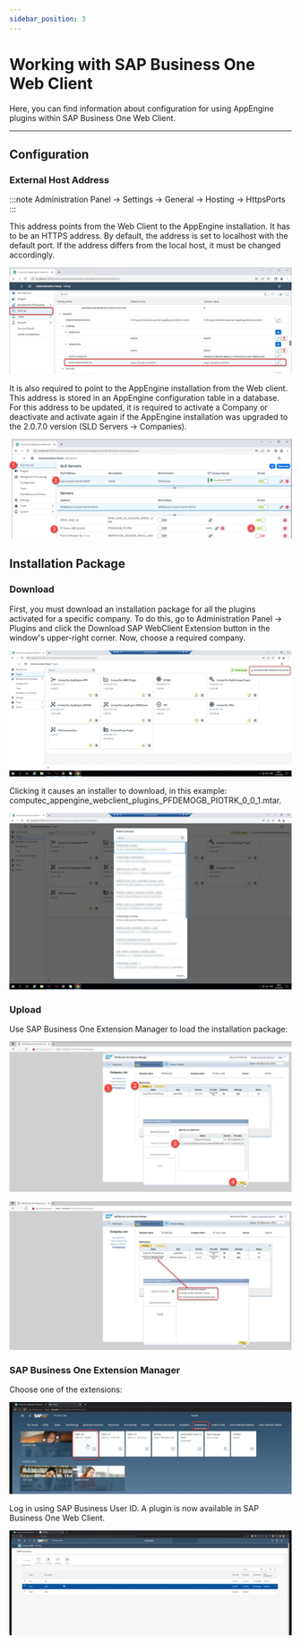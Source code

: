 ```yaml
---
sidebar_position: 3
---
```


# Working with SAP Business One Web Client

Here, you can find information about configuration for using AppEngine plugins within SAP Business One Web Client.

---

## Configuration

### External Host Address

:::note
    Administration Panel → Settings → General → Hosting → HttpsPorts
:::

This address points from the Web Client to the AppEngine installation. It has to be an HTTPS address. By default, the address is set to localhost with the default port. If the address differs from the local host, it must be changed accordingly.

![External Host](./media/working-with-sap-business-one-web-client/external-host-address.webp)

It is also required to point to the AppEngine installation from the Web client. This address is stored in an AppEngine configuration table in a database. For this address to be updated, it is required to activate a Company or deactivate and activate again if the AppEngine installation was upgraded to the 2.0.7.0 version (SLD Servers → Companies).

![Activate Database](./media/working-with-sap-business-one-web-client/ae-activate-database.webp)

## Installation Package

### Download

First, you must download an installation package for all the plugins activated for a specific company. To do this, go to Administration Panel → Plugins and click the Download SAP WebClient Extension button in the window's upper-right corner. Now, choose a required company.

![Plugins](./media/working-with-sap-business-one-web-client/plugins.webp)

Clicking it causes an installer to download, in this example: computec_appengine_webclient_plugins_PFDEMOGB_PIOTRK_0_0_1.mtar.

![Plugins](./media/working-with-sap-business-one-web-client/plugins-2.webp)

### Upload

Use SAP Business One Extension Manager to load the installation package:

![Extension Manager](./media/working-with-sap-business-one-web-client/extension-manager.webp)

![Successfull Extension Update](./media/working-with-sap-business-one-web-client/successful-extention-update.webp)

### SAP Business One Extension Manager

Choose one of the extensions:

![Extension](./media/working-with-sap-business-one-web-client/extensions.webp)

Log in using SAP Business User ID. A plugin is now available in SAP Business One Web Client.

![Web Client](./media/working-with-sap-business-one-web-client/web-client.webp)
